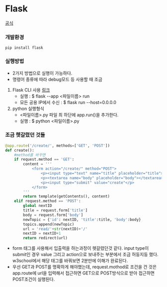 # Flask
[공식](https://flask.palletsprojects.com/en/2.2.x/)
### 개발환경
```
pip install flask
```


### 실행방법
- 2가지 방법으로 실행이 가능하다. 
- 명령어 종류에 따라 debug모드 등 사용할 때 조금 
1. Flask CLI 사용 [링크](https://flask.palletsprojects.com/en/2.2.x/cli/)
    - 실행 : $ flask --app <파일이름> run
    - 모든 공용  IP에서 수신 : $ flask run --host=0.0.0.0
2. python 실행형식
    - <파일이름>.py 파일 최 하단에 app.run()을 추가한다.
    - 실행 : $ python <파일이름>.py

### 조금 헷갈렸던 것들

```python
@app.route('/create/', methods=['GET', 'POST'])
def create():
    #method를 바꾸면
    if request.method == 'GET':    
        content = '''
            <form action="/create/" method="POST">
                <p><input type="text" name="title" placeholder="title"></p>
                <p><textarea name="body" placeholder="body"></textarea></p>
                <p><input type="submit" value="create"</p>
            </form>
        '''
        return template(getContents(), content)
    elif request.method == 'POST':
        global nextID
        title = request.form['title']
        body = request.form['body']
        newTopic = {'id': nextID, 'title':title, 'body':body}
        topics.append(newTopic)
        url = 'read/'+str(nextID)+'/'
        nextID = nextID+1
        return redirect(url)
```
- form 태그를 사용해서 입출력을 하는과정이 헷갈렸던것 같다. input type이 submit인 경우 value 그리고 action으로 보내주는 부분에서 조금 허둥지둥 했다. w3school에서 해당 태그를 바꿔보면 2분만에 이해가 완료된다.
- 우선 GET과 POST를 명확하게 해야했는데, request.mothod로 조건을 건 것은 app.route에 url을 입력해서 접근하면 GET으로 POST방식으로 받아 접근하면 POST조건이 실행된다.
